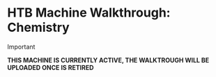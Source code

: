 # HTB Machine Walkthrough: Chemistry

> [!IMPORTANT]  
> **THIS MACHINE IS CURRENTLY ACTIVE, THE WALKTROUGH WILL BE UPLOADED ONCE IS RETIRED**
